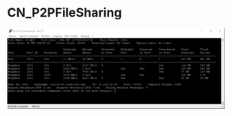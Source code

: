 # CN_P2PFileSharing

![alt text](https://github.com/theoneneoxu/CN_P2PFileSharing/blob/master/Screenshot.png)
